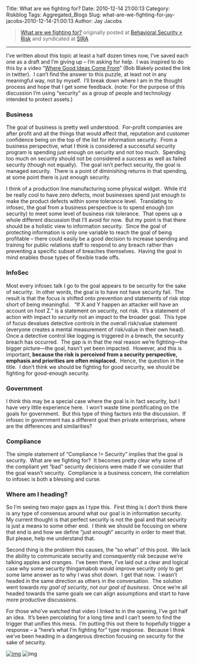 Title: What are we fighting for?
Date: 2010-12-14 21:00:13
Category: Riskblog
Tags: Aggregated_Blogs
Slug: what-are-we-fighting-for-jay-jacobs-2010-12-14-21:00:13
Author: Jay Jacobs

>[What are we fighting for?](https://beechplane.wordpress.com/2010/12/14/what-are-we-fighting-for/) originally posted at [Behavioral Security » Risk](https://beechplane.wordpress.com) and syndicated at [SIRA](http://societyinforisk.org)
***
I’ve written about this topic at least a half dozen times now, I’ve saved each one as a draft and I’m giving up – I’m asking for help.  I was inspired to do this by a video “[Where Good Ideas Come From](http://www.youtube.com/watch?v=NugRZGDbPFU)” (Bob Blakely posted the link in twitter).  I can’t find the answer to this puzzle, at least not in any meaningful way, not by myself.  I’ll break down where I am in the thought process and hope that I get some feedback. (note: For the purpose of this discussion I’m using “security” as a group of people and technology intended to protect assets.)

### Business

The goal of business is pretty well understood.  For-profit companies are after profit and all the things that would affect that, reputation and customer confidence being on the top of the list for information security.  From a business perspective, what I think is considered a successful security program is spending just enough on security and not too much.  Spending too much on security should not be considered a success as well as failed security (though not equally).  The goal isn’t perfect security, the goal is managed security.  There is a point of diminishing returns in that spending, at some point there is just enough security.

I think of a production line manufacturing some physical widget.  While it’d be really cool to have zero defects, most businesses spend just enough to make the product defects within some tolerance level.  Translating to infosec, the goal from a business perspective is to spend enough (on security) to meet some level of business risk tolerance.  That opens up a whole different discussion that I’ll avoid for now.  But my point is that there should be a holistic view to information security.  Since the goal of protecting information is only one variable to reach the goal of being profitable – there could easily be a good decision to increase spending and training for public relations staff to respond to any breach rather than preventing a specific subset of breaches themselves.  Having the goal in mind enables those types of flexible trade offs.

### InfoSec

Most every infosec talk I go to the goal appears to be security for the sake of security.  In other words, the goal is to have not have security fail.  The result is that the focus is shifted onto prevention and statements of risk stop short of being meaningful.   “If X and Y happen an attacker will have an account on host Z.” is a statement on security, not risk.  It’s a statement of action with impact to *security* not an impact to the broader goal.  This type of focus devalues detective controls in the overall risk/value statement (everyone creates a mental measurement of risk/value in their own head).  Once a detective control like logging is triggered in a breach, the security breach has occurred.  The gap is in that the real reason we’re fighting—the bigger picture—the goal, hasn’t yet been impacted.  However, and this is important, **because the risk is perceived from a security perspective, emphasis and priorities are often misplaced.**  Hence, the question in the title.  I don’t think we should be fighting for good security, we should be fighting for good-enough security. 

### Government

I think this may be a special case where the goal is in fact security, but I have very little experience here.  I won’t waste time pontificating on the goals for government.  But this type of thing factors into the discussion.  If infosec in government has a different goal then private enterprises, where are the differences and similarities?

### Compliance

The simple statement of “Compliance != Security” implies that the goal is security.  What are we fighting for?  It becomes pretty clear why some of the compliant yet “bad” security decisions were made if we consider that the goal wasn’t security.  Compliance is a business concern, the correlation to infosec is both a blessing and curse.

### Where am I heading?

So I’m seeing two major gaps as I type this.  First thing is I don’t think there is any type of consensus around what our goal is in information security.  My current thought is that perfect security is not the goal and that security is just a means to some other end.  I think we should be focusing on where that end is and how we define “just enough” security in order to meet that.  But please, help me understand that.

Second thing is the problem this causes, the “so what” of this post.  We lack the ability to communicate security and consequently risk because we’re talking apples and oranges.  I’ve been there, I’ve laid out a clear and logical case why some security thingamabob would improve security only to get some lame answer as to why I was shot down.  I get that now.  I wasn’t headed in the same direction as others in the conversation.  The solution went towards *my goal of security*, not *our goal of business*.  Once we’re all headed towards the same goals we can align assumptions and start to have more productive discussions.

For those who’ve watched that video I linked to in the opening, I’ve got half an idea.  It’s been percolating for a long time and I can’t seem to find the trigger that unifies this mess.  I’m putting this out there to hopefully trigger a response – a “here’s what I’m fighting for” type response.  Because I think we’ve been heading in a dangerous direction focusing on security for the sake of security.

[![img](/images/blank.png)](#) ![img](https://pixel.wp.com/b.gif?host=beechplane.wordpress.com&blog=13708129&post=67&subd=beechplane&ref=&feed=1)


